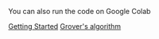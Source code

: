 You can also run the code on Google Colab 

[Getting Started](https://colab.research.google.com/drive/1bajpgqy9PdPwF1oNSAkKbt28S3fovgTD?usp=sharing) 
[Grover's algorithm]()